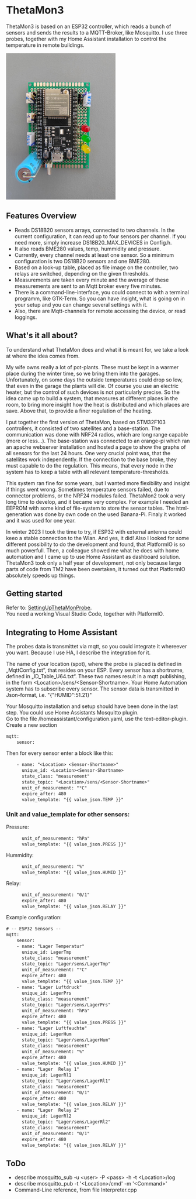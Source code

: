 # ThetaMon3

ThetaMon3 is based on an ESP32 controller, which reads a bunch of sensors and sends the results to a MQTT-Broker, like Mosquitto. I use three probes, together with my Home Assistant installation to control the temperature in remote buildings.

<img src="Doc/Ressources/IMG_20240629_132323.jpg" alt="drawing" width="300"/>

## Features Overview

- Reads DS18B20 sensors arrays, connected to two channels. In the current configuration, it can read up to four sensors per channel. If you need more, simply increase DS18B20_MAX_DEVICES in Config.h.
- It also reads BME280 values, temp, hummidity and pressure.
- Currently, every channel needs at least one sensor. So a minimum configuration is two DS18B20 sensors and one BME280. 
- Based on a look-up table, placed as file image on the controller, two relays are switched, depending on the given thresholds.
- Measurements are taken every minute and the average of these measurements are sent to an Mqtt broker every five minutes.
- There is a command-line-interface, you could connect to with a terminal programm, like GTK-Term. So you can have insight, what is going on in your setup and you can change several settings with it.
- Also, there are Mqtt-channels for remote accessing the device, or read loggings.

## What's it all about? 

To understand what ThetaMon does and what it is meant for, we take a look at where the idea comes from.

My wife owns really a lot of pot-plants. These must be kept in a warmer place during the winter time, so we bring them into the garages. Unfortunately, on some days the outside temperatures could drop so low, that even in the garage the plants will die. Of course you use an electric heater, but the control of such devices is not particularly precise.
So the idea came up to build a system, that measures at different places in the room, to bring more insight how the heat is distributed and which places are save. Above that, to provide a finer regulation of the heating.

I put together the first version of ThetaMon, based on STM32F103 controllers, it consisted of two satellites and a base-station. The communication was done with NRF24 radios, which are long range capable (more or less...). The base-station was connected to an orange-pi which ran an apache webserver installation and hosted a page to show the graphs of all sensors for the last 24 hours. One very crucial point was, that the satellites work independently. If the connection to the base broke, they must capable to do the regulation. This means, that every node in the system has to keep a table with all relevant temperature-thresholds.

This system ran fine for some years, but I wanted more flexibility and insight if things went wrong. Sometimes temperature sensors failed, due to connector problems, or the NRF24 modules failed.
ThetaMon2 took a very long time to develop, and it became very complex. For example I needed an EEPROM with some kind of file-system to store the sensor tables. The html-generation was done by own code on the used Banana-Pi. Finaly it worked and it was used for one year.

In winter 2023 I took the time to try, if ESP32 with external antenna could keeo a stable connection to the Wlan. And yes, it did! Also I looked for some different possibility to do the development and found, that PlatformIO is so much powerfull. Then, a colleague showed me what he does with home automation and I came up to use Home Assistant as dashboard solution.
ThetaMon3 took only a half year of development, not only because large parts of code from TM2 have been overtaken, it turned out that PlatformIO absolutely speeds up things.

## Getting started

Refer to: [SettingUpThetaMonProbe](https://github.com/Linoprit/ThetaMon3/blob/main/Doc/SettingUpThetaMonProbe.pdf).<br>
You need a working Visual Studio Code, together with PlatformIO. 

## Integrating to Home Assistant

The probes data is transmittet via mqtt, so you could integrate it whereever you want.
Because I use HA, I describe the integration for it. 

The name of your location (spot), where the probe is placed is defined in „MqttConfig.txt“, that resides on your ESP. Every sensor has a shortname, defined in „ID_Table_U64.txt“. These two names result in a mqtt publishing, in the form \<Location>/sens/\<Sensor-Shortname>. Your Home Automation system has to subscribe every sensor. The sensor data is transmitted in Json-format, i.e. "{"HUMID":51.21}"

Your Mosquitto installation and setup should have been done in the last step. You could use Home Assistants Mosquitto plugin.<br>
Go to the file /homeassistant/configuration.yaml, use the text-editor-plugin. 
Create a new section 
```
mqtt:
    sensor:
```
Then for every sensor enter a block like this:
```
    - name: "<Location> <Sensor-Shortname>"
      unique_id: <Location><Sensor-Shortname>
      state_class: "measurement"
      state_topic: "<Location>/sens/<Sensor-Shortname>"
      unit_of_measurement: "°C"
      expire_after: 480
      value_template: "{{ value_json.TEMP }}"
```
### Unit and value_template for other sensors:

Pressure:
```
      unit_of_measurement: "hPa"
      value_template: "{{ value_json.PRESS }}"
```

Hummidity:
```
      unit_of_measurement: "%"
      value_template: "{{ value_json.HUMID }}"
```

Relay:
```
      unit_of_measurement: "0/1"
      expire_after: 480
      value_template: "{{ value_json.RELAY }}"
```

Example configuration:
```
# -- ESP32 Sensors --
mqtt:
    sensor:    
    - name: "Lager Temperatur"
      unique_id: LagerTmp
      state_class: "measurement"
      state_topic: "Lager/sens/LagerTmp"
      unit_of_measurement: "°C"
      expire_after: 480
      value_template: "{{ value_json.TEMP }}"
    - name: "Lager Luftdruck"
      unique_id: LagerPrs
      state_class: "measurement"
      state_topic: "Lager/sens/LagerPrs"
      unit_of_measurement: "hPa"
      expire_after: 480
      value_template: "{{ value_json.PRESS }}"
    - name: "Lager Luftfeuchte"
      unique_id: LagerHum
      state_topic: "Lager/sens/LagerHum"
      state_class: "measurement"
      unit_of_measurement: "%"
      expire_after: 480
      value_template: "{{ value_json.HUMID }}"
    - name: "Lager  Relay 1"
      unique_id: LagerRl1
      state_topic: "Lager/sens/LagerRl1"
      state_class: "measurement"
      unit_of_measurement: "0/1"
      expire_after: 480
      value_template: "{{ value_json.RELAY }}"
    - name: "Lager  Relay 2"
      unique_id: LagerRl2
      state_topic: "Lager/sens/LagerRl2"
      state_class: "measurement"
      unit_of_measurement: "0/1"
      expire_after: 480
      value_template: "{{ value_json.RELAY }}"
```

## ToDo
- describe mosquitto_sub -u \<user> -P \<pass> -h <server> -t \<Location>/log
- describe mosquitto_pub -t '\<Location>/cmd' -m '\<Command>'
- Command-Line reference, from file Interpreter.cpp